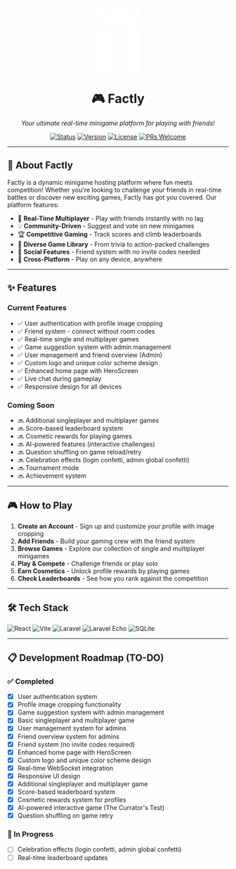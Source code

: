 <p align="center">
  <img src="./public/factly-logo-v2-white.png" width="100" alt="Factly Logo">
</p>
<h1 align="center">🎮 Factly</h1>
<p align="center">
  <i>Your ultimate real-time minigame platform for playing with friends!</i>
</p>
<p align="center">
  <a href="#"><img src="https://img.shields.io/badge/status-active-success.svg" alt="Status"></a>
  <a href="#"><img src="https://img.shields.io/badge/version-1.0.0-blue.svg" alt="Version"></a>
  <a href="#"><img src="https://img.shields.io/badge/license-MIT-green.svg" alt="License"></a>
  <a href="#"><img src="https://img.shields.io/badge/PRs-welcome-brightgreen.svg" alt="PRs Welcome"></a>
</p>

---

## 🎯 About Factly

Factly is a dynamic minigame hosting platform where fun meets competition! Whether you're looking to challenge your friends in real-time battles or discover new exciting games, Factly has got you covered. Our platform features:

- 🎲 **Real-Time Multiplayer** - Play with friends instantly with no lag
- 💡 **Community-Driven** - Suggest and vote on new minigames
- 🏆 **Competitive Gaming** - Track scores and climb leaderboards
- 🎨 **Diverse Game Library** - From trivia to action-packed challenges
- 👥 **Social Features** - Friend system with no invite codes needed
- 📱 **Cross-Platform** - Play on any device, anywhere

---

## ✨ Features

### Current Features
- ✅ User authentication with profile image cropping
- ✅ Friend system - connect without room codes
- ✅ Real-time single and multiplayer games
- ✅ Game suggestion system with admin management
- ✅ User management and friend overview (Admin)
- ✅ Custom logo and unique color scheme design
- ✅ Enhanced home page with HeroScreen
- ✅ Live chat during gameplay
- ✅ Responsive design for all devices

### Coming Soon
- 🔜 Additional singleplayer and multiplayer games
- 🔜 Score-based leaderboard system
- 🔜 Cosmetic rewards for playing games
- 🔜 AI-powered features (interactive challenges)
- 🔜 Question shuffling on game reload/retry
- 🔜 Celebration effects (login confetti, admin global confetti)
- 🔜 Tournament mode
- 🔜 Achievement system

---

## 🎮 How to Play

1. **Create an Account** - Sign up and customize your profile with image cropping
2. **Add Friends** - Build your gaming crew with the friend system
3. **Browse Games** - Explore our collection of single and multiplayer minigames
4. **Play & Compete** - Challenge friends or play solo
5. **Earn Cosmetics** - Unlock profile rewards by playing games
6. **Check Leaderboards** - See how you rank against the competition

---

## 🛠️ Tech Stack

<p align="left">
  <img src="https://img.shields.io/badge/React-20232A?style=for-the-badge&logo=react&logoColor=61DAFB" alt="React">
  <img src="https://img.shields.io/badge/Vite-646CFF?style=for-the-badge&logo=vite&logoColor=white" alt="Vite">
  <img src="https://img.shields.io/badge/Laravel-FF2D20?style=for-the-badge&logo=laravel&logoColor=white" alt="Laravel">
  <img src="https://img.shields.io/badge/Laravel_Echo-FF2D20?style=for-the-badge&logo=laravel&logoColor=white" alt="Laravel Echo">
  <img src="https://img.shields.io/badge/SQLite-003B57?style=for-the-badge&logo=sqlite&logoColor=white" alt="SQLite">
</p>

---

## 📋 Development Roadmap (TO-DO)

### ✅ Completed
- [x] User authentication system
- [x] Profile image cropping functionality
- [x] Game suggestion system with admin management
- [x] Basic singleplayer and multiplayer game
- [x] User management system for admins
- [x] Friend overview system for admins
- [x] Friend system (no invite codes required)
- [x] Enhanced home page with HeroScreen
- [x] Custom logo and unique color scheme design
- [x] Real-time WebSocket integration
- [x] Responsive UI design
- [x] Additional singleplayer and multiplayer game
- [x] Score-based leaderboard system
- [x] Cosmetic rewards system for profiles
- [x] AI-powered interactive game (The Currator's Test)
- [x] Question shuffling on game retry

### 🚧 In Progress
- [ ] Celebration effects (login confetti, admin global confetti)
- [ ] Real-time leaderboard updates
